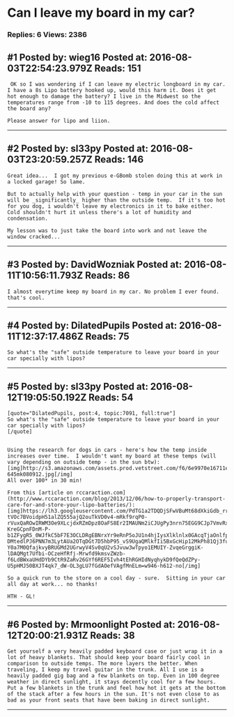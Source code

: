 # Can I leave my board in my car?

### Replies: 6 Views: 2386

## \#1 Posted by: wieg16 Posted at: 2016-08-03T22:54:23.979Z Reads: 151

```
 OK so I was wondering if I can leave my electric longboard in my car. I have a 8s Lipo battery hooked up, would this harm it. Does it get hot enough to damage the battery? I live in the Midwest so the temperatures range from -10 to 115 degrees. And does the cold affect the board any?

Please answer for lipo and liion.
```

---
## \#2 Posted by: sl33py Posted at: 2016-08-03T23:20:59.257Z Reads: 146

```
Great idea...  I got my previous e-GBomb stolen doing this at work in a locked garage! So lame.

But to actually help with your question - temp in your car in the sun will be _significantly_ higher than the outside temp.  If it's too hot for you dog, i wouldn't leave my electronics in it to bake either.  Cold shouldn't hurt it unless there's a lot of humidity and condensation.

My lesson was to just take the board into work and not leave the window cracked...
```

---
## \#3 Posted by: DavidWozniak Posted at: 2016-08-11T10:56:11.793Z Reads: 86

```
I almost everytime keep my board in my car. No problem I ever found.
that's cool.
```

---
## \#4 Posted by: DilatedPupils Posted at: 2016-08-11T12:37:17.486Z Reads: 75

```
So what's the "safe" outside temperature to leave your board in your car specially with lipos?
```

---
## \#5 Posted by: sl33py Posted at: 2016-08-12T19:05:50.192Z Reads: 54

```
[quote="DilatedPupils, post:4, topic:7091, full:true"]
So what's the "safe" outside temperature to leave your board in your car specially with lipos?
[/quote]


Using the research for dogs in cars - here's how the temp inside increases over time.  I wouldn't want my board at these temps (will vary depending on outside temp - in the sun btw):
[img]http://s3.amazonaws.com/assets.prod.vetstreet.com/f6/6e9970e16711e1a02d005056ad4734/file/ChewHeatInjuryAVMAChart7-645mk080912.jpg[/img]
All over 100* in 30 min!

From this [article on rccaraction.com](http://www.rccaraction.com/blog/2013/12/06/how-to-properly-transport-care-for-and-store-your-lipo-batteries/):
[img]https://lh3.googleusercontent.com/PdTG1a2TDQDjSFwVBuMt68dXkiGdb_rrnn1zZrfzSMEOehxNAQZ3U7ew9J4maqNH1TblsVJuzkVprBJrAJ2s4-tVOc7BVoidpH51alZQ555ajQ2ouTkVD0v4-mRkf9rqP0-rVuxQaROwIRWM3Oe9XLcjdxRZmDpz8OaFS8Er2IMAUNm2iCJUgPy3nrn75EGG9CJp7VmvRxbc7RKf7wdqOmhl-KreGCpnFDnM-P-b1ZFygR5_0WJfkC5bF7E3OCLDRgEBNrxYr9eRnP5oJU1n4hjIysXlklnlx0GAcqTjaOnlfpkhADxn6tevn-DMtedlPJ6PNN7m3LytAUa2OTqDGt7D5hbP95_vS9UgaQMlkfIi5BxGcHip12MkPh81Qj3fuseThfFjdv60ekik_-Y0a7M0QfajkvyBRUGMd2UGrwyV4Sv0qU2vSJvuw3wTpyo1EMUIY-ZvqeGrggiK-lDAQMgt7Ufbi-OCzeHfRfj-Mrwfd9kmsvZWzb-f6LdBWxaUHdDYb9CtR9ZaRv26GYf6REF5Ivh4tEhRGHIdNyqhykD9fQeQdZPy-U5pHMJ50BXJT4qk7_dW-OL3gLU7fGdAOefVAgfMnELm=w946-h612-no[/img]

So a quick run to the store on a cool day - sure.  Sitting in your car all day at work... no thanks!

HTH - GL!
```

---
## \#6 Posted by: Mrmoonlight Posted at: 2016-08-12T20:00:21.931Z Reads: 38

```
Get yourself a very heavily padded keyboard case or just wrap it in a lot of heavy blankets. That should keep your board fairly cool in comparison to outside temps. The more layers the better. When traveling, I keep my travel guitar in the trunk. All I use is a heavily padded gig bag and a few blankets on top. Even in 100 degree weather in direct sunlight, it stays decently cool for a few hours. Put a few blankets in the trunk and feel how hot it gets at the bottom of the stack after a few hours in the sun. It's not even close to as bad as your front seats that have been baking in direct sunlight.
```

---

